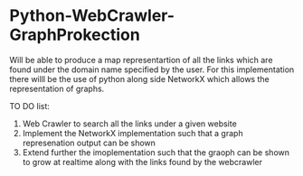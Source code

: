 Python-WebCrawler-GraphProkection
=================================

Will be able to produce a map representartion of all the links which are found under the domain name 
specified by the user. For this implementation there willl be the use of python along side NetworkX which 
allows the representation of graphs. 



TO DO list:


1. Web Crawler to search all the links under a given website
2. Implement the NetworkX implementation such that a graph represenation output can be shown
3. Extend further the imoplementation such that the graoph can be shown to grow at realtime along with the
   links found by the webcrawler
